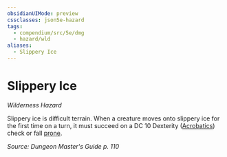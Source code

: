 ```yaml
---
obsidianUIMode: preview
cssclasses: json5e-hazard
tags:
  - compendium/src/5e/dmg
  - hazard/wld
aliases:
  - Slippery Ice
---
```

# Slippery Ice
*Wilderness Hazard*  

Slippery ice is difficult terrain. When a creature moves onto slippery ice for the first time on a turn, it must succeed on a DC 10 Dexterity ([Acrobatics](2-Mechanics/CLI/rules/skills.md#Acrobatics)) check or fall [prone](2-Mechanics/CLI/rules/conditions.md#prone).

*Source: Dungeon Master's Guide p. 110*